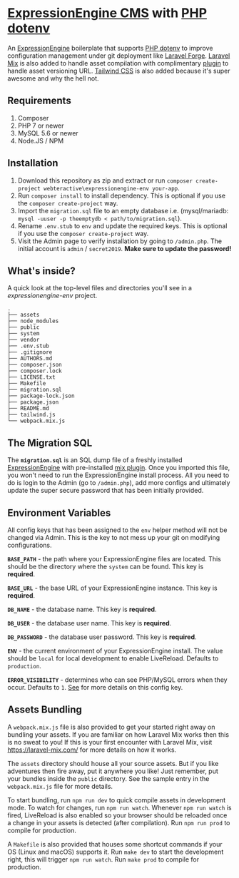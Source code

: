 # [ExpressionEngine CMS](https://github.com/ExpressionEngine/ExpressionEngine) with [PHP dotenv](https://github.com/vlucas/phpdotenv)

An [ExpressionEngine](https://github.com/ExpressionEngine/ExpressionEngine) boilerplate that supports [PHP dotenv](https://github.com/vlucas/phpdotenv) to improve configuration management under git deployment like [Laravel Forge](https://forge.laravel.com/). [Laravel Mix](https://laravel-mix.com/) is also added to handle asset compilation with complimentary [plugin](https://github.com/webteractive/mix) to handle asset versioning URL. [Tailwind CSS](https://tailwindcss.com/docs/what-is-tailwind/) is also added because it's super awesome and why the hell not.

## Requirements
1. Composer
2. PHP 7 or newer
3. MySQL 5.6 or newer
4. Node.JS / NPM

## Installation
1. Download this repository as zip and extract or run `composer create-project webteractive\expressionengine-env your-app`.
2. Run `composer install` to install dependency. This is optional if you use the `composer create-project` way.
3. Import the `migration.sql` file to an empty database i.e. (mysql/mariadb: `mysql -uuser -p theemptydb < path/to/migration.sql`).
4. Rename `.env.stub` to `env` and update the required keys. This is optional if you use the `composer create-project` way.
5. Visit the Admin page to verify installation by going to `/admin.php`. The initial account is `admin` / `secret2019`. **Make sure to update the password!**

## What's inside?
A quick look at the top-level files and directories you'll see in a *expressionengine-env* project.

```
.
├── assets
├── node_modules
├── public
├── system
├── vendor
├── .env.stub
├── .gitignore
├── AUTHORS.md
├── composer.json
├── composer.lock
├── LICENSE.txt
├── Makefile
├── migration.sql
├── package-lock.json
├── package.json
├── README.md
├── tailwind.js
└── webpack.mix.js
```

## The Migration SQL
The **`migration.sql`** is an SQL dump file of a freshly installed [ExpressionEngine](https://github.com/ExpressionEngine/ExpressionEngine) with pre-installed [mix plugin](https://github.com/webteractive/mix). Once you imported this file, you won't need to run the ExpressionEngine install process. All you need to do is login to the Admin (go to `/admin.php`), add more configs and ultimately update the super secure password that has been initially provided.

## Environment Variables
All config keys that has been assigned to the `env` helper method will not be changed via Admin. This is the key to not mess up your git on modifying configurations.

**`BASE_PATH`** - the path where your ExpressionEngine files are located. This should be the directory where the `system` can be found. This key is **required**.

**`BASE_URL`** - the base URL of your ExpressionEngine instance. This key is **required**.

**`DB_NAME`** - the database name. This key is **required**.

**`DB_USER`** - the database user name. This key is **required**.

**`DB_PASSWORD`** - the database user password. This key is **required**.

**`ENV`** - the current environment of your ExpressionEngine install. The value should be `local` for local development to enable LiveReload. Defaults to `production`. 

**`ERROR_VISIBILITY`** - determines who can see PHP/MySQL errors when they occur. Defaults to `1`. [See](https://docs.expressionengine.com/latest/general/system-configuration-overrides.html#debug) for more details on this config key.

## Assets Bundling
A `webpack.mix.js` file is also provided to get your started right away on bundling your assets. If you are familiar on how Laravel Mix works then this is no sweat to you! If this is your first encounter with Laravel Mix, visit https://laravel-mix.com/ for more details on how it works.

The `assets` directory should house all your source assets. But if you like adventures then fire away, put it anywhere you like! Just remember, put your bundles inside the `public` directory. See the sample entry in the `webpack.mix.js` file for more details.

To start bundling, run `npm run dev` to quick compile assets in development mode. To watch for changes, run `npm run watch`. Whenever `npm run watch` is fired, LiveReload is also enabled so your browser should be reloaded once a change in your assets is detected (after compilation). Run `npm run prod` to compile for production.

A `Makefile` is also provided that houses some shortcut commands if your OS (Linux and macOS) supports it. Run `make dev` to start the development right, this will trigger `npm run watch`. Run `make prod` to compile for production.




